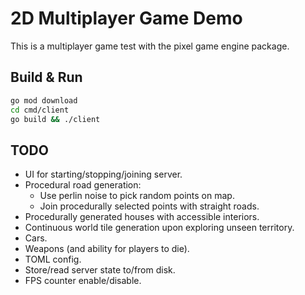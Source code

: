 # 2D Multiplayer Game Demo

This is a multiplayer game test with the pixel game engine package.

## Build & Run

```bash
go mod download
cd cmd/client
go build && ./client
```

## TODO

- UI for starting/stopping/joining server.
- Procedural road generation:
    - Use perlin noise to pick random points on map.
    - Join procedurally selected points with straight roads.
- Procedurally generated houses with accessible interiors.
- Continuous world tile generation upon exploring unseen territory.
- Cars.
- Weapons (and ability for players to die).
- TOML config.
- Store/read server state to/from disk.
- FPS counter enable/disable.
